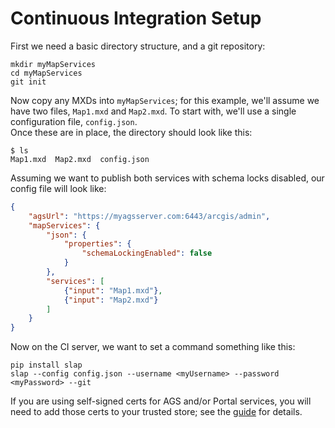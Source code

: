 # Continuous Integration Setup

First we need a basic directory structure, and a git repository:

```
mkdir myMapServices
cd myMapServices
git init
```

Now copy any MXDs into `myMapServices`; for this example, we'll assume we have two files, `Map1.mxd` and `Map2.mxd`.  To start with, we'll use a single configuration file, `config.json`.  
Once these are in place, the directory should look like this:

```
$ ls
Map1.mxd  Map2.mxd  config.json
```

Assuming we want to publish both services with schema locks disabled, our config file will look like:

``` json
{
    "agsUrl": "https://myagsserver.com:6443/arcgis/admin",
    "mapServices": {
        "json": {
            "properties": {
                "schemaLockingEnabled": false
            }  
        },
        "services": [
            {"input": "Map1.mxd"},
            {"input": "Map2.mxd"}
        ]
    }
}
```

Now on the CI server, we want to set a command something like this:

```
pip install slap
slap --config config.json --username <myUsername> --password <myPassword> --git
```

If you are using self-signed certs for AGS and/or Portal services, you will need to add those certs to your trusted store; see the [guide](docs/certs.md) for details.
